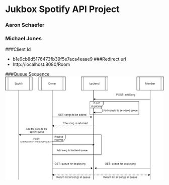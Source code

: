 # Jukbox Spotify API Project

### Aaron Schaefer
### Michael Jones

###Client Id
* b1e9cb8d5176473fb39f5e7aca4eaae9
###Redirect url
* http://localhost:8080/Room

###Queue Sequence
![Queue Sequence](QueueSequenceDiagram.png)